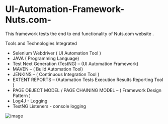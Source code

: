 # UI-Automation-Framework-Nuts.com-

This framework tests the end to end functionality of Nuts.com website .

Tools and Technologies Integrated

* Selenium Webdriver ( UI Automation Tool )
* JAVA ( Programming Language)
* Test Next Generation (TestNG) – (UI Automation Framework)
* MAVEN – ( Build Automation Tool)
* JENKINS – ( Continuous Integration Tool )
* EXTENT REPORTS – (Automation Tests Execution Results Reporting Tool )
* PAGE OBJECT MODEL / PAGE CHAINING MODEL – ( Framework Design Pattern )
* Log4J - Logging
* TestNG Listeners - console logging








![image](https://user-images.githubusercontent.com/52350167/112081718-7f0fee00-8b5a-11eb-88b8-b7922a960bb1.png)
